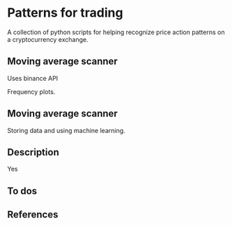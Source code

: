 # Patterns for trading
A collection of python scripts for helping recognize price action patterns on a cryptocurrency exchange.

## Moving average scanner
Uses binance API 

Frequency plots.
## Moving average scanner
Storing data and using machine learning.

## Description 
Yes

## To dos

## References
